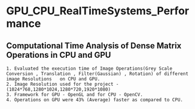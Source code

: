 # GPU_CPU_RealTimeSystems_Performance

## Computational Time Analysis of Dense Matrix Operations in CPU and GPU
    
    1. Evaluated the execution time of Image Operations(Grey Scale Conversion , Translation , Filter(Gaussian) , Rotation) of different image Resolutions   on CPU and GPU.
    2. Image Resolution used for the project - (1024*768,1280*1024,1280*720,1920*1080)
    3. Framework for GPU - OpenGL and for CPU - OpenCV.
    4. Operations on GPU were 43% (Average) faster as compared to CPU.
